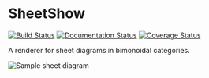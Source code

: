 SheetShow
=========

[![Build Status](https://travis-ci.org/wetneb/sheetshow.svg?branch=master)](https://travis-ci.org/wetneb/sheetshow) [![Documentation Status](https://readthedocs.org/projects/sheetshow/badge/?version=latest)](https://sheetshow.readthedocs.io/en/latest/?badge=latest) [![Coverage Status](https://coveralls.io/repos/github/wetneb/sheetshow/badge.svg?branch=master)](https://coveralls.io/github/wetneb/sheetshow?branch=master)

A renderer for sheet diagrams in bimonoidal categories.

![Sample sheet diagram](https://sheetshow.readthedocs.io/en/latest/_images/sheet_diagram.svg)
